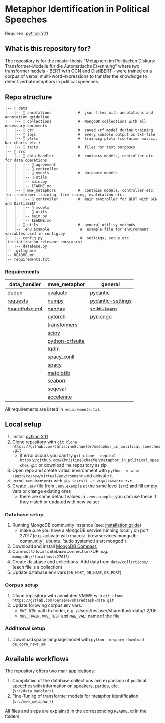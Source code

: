# Metaphor Identification in Political Speeches

Required: [python 3.11](https://docs.python.org/3.11/contents.html)


## What is this repository for?
The repository is for the master thesis "Metaphern im Politischen Diskurs: Transformer-Modelle für
die Automatische Erkennung" where two transformer models - BERT with GCN and DistilBERT - were trained on 
a corpus of verbal multi-word-expressions to transfer the knowledge to detect verbal metaphors in political
speeches.


## Repo structure

```
|-- 📁 data
|   |-- 📁 annotations            #  json files with annotations and annotation guideline
|   |-- 📁 collections            #  MongoDB collections with all necessary documents
|   |-- 📁 crf                    #  saved crf model during training 
|   |-- 📁 logs                   #  every console output as txt-file
|   |-- 📁 plots                  #  training plots (confusion matrix, bar charts etc.)  
|   |-- 📁 tests                  #  files for test purposes
|-- 📁 src
|   |-- 📁 data_handler           #  contains models, controller etc. for data operations
|   |   |-- 📁 agreement
|   |   |-- 📁 controller
|   |   |-- 📁 models             #  database models
|   |   |-- 📁 utils
|   |   |-- main.py
|   |   |-- README.md
|   |-- 📁 mwe_metaphors          #  contains models, controller etc. for tranformer training, fine-tuning, evalutation etc.
|   |   |-- 📁 controller         #  main controller for BERT with GCN and DistilBERT
|   |   |-- 📁 models
|   |   |-- 📁 utils
|   |   |-- main.py
|   |   |-- README.md
|   |-- 📁 utils                  #  general utility methods 
|   |-- .env.example              #  example file for environment variables used in config.py
|   |-- config.py                 #  settings, setup etc. (initialization relevant constants)
|   |-- database.py
|-- .gitignore                      
|-- README.md
|-- requirements.txt
```

### Requirements
| data_handler                                               | mwe_metaphor                                                     | general                                                                           |
|------------------------------------------------------------|------------------------------------------------------------------|-----------------------------------------------------------------------------------|
| [duden](https://pypi.org/project/duden/)                   | [evaluate](https://pypi.org/project/evaluate/)                   | [pydantic](https://docs.pydantic.dev/latest/)                                     |
| [requests](https://pypi.org/project/requests/)             | [numpy](https://numpy.org/)                                      | [pydantic-settings](https://docs.pydantic.dev/latest/concepts/pydantic_settings/) |
| [beautifulsoup4](https://pypi.org/project/beautifulsoup4/) | [pandas](https://pandas.pydata.org/)                             | [scikit-learn](https://scikit-learn.org/stable/)                                  |
|                                                            | [pytorch](https://pytorch.org/)                                  | [pymongo](https://www.mongodb.com/docs/drivers/pymongo/)                          |
|                                                            | [transformers](https://huggingface.co/docs/transformers/index)   |                                                                                   |
|                                                            | [scipy](https://scipy.org/)                                      |                                                                                   |
|                                                            | [python-crfsuite](https://github.com/scrapinghub/python-crfsuite)   |                                                                                   |
|                                                            | [tqdm](https://pypi.org/project/tqdm/)                           |                                                                                   |
|                                                            | [spacy_conll](https://spacy.io/universe/project/spacy-conll)     |                                                                                   |
|                                                            | [spacy](https://spacy.io/)                                       |                                                                                   |
|                                                            | [matplotlib](https://matplotlib.org/)                            |                                                                                   |
|                                                            | [seaborn](https://seaborn.pydata.org/)                           |                                                                                   |
|                                                            | [seqeval](https://huggingface.co/spaces/evaluate-metric/seqeval) |                                                                                   |
|                                                            | [accelerate](https://huggingface.co/docs/accelerate/index) |                                                                                   |

All requirements are listed in `requirements.txt`.


## Local setup
1) Install [python 3.11](https://docs.python.org/3.11/contents.html)
2) Clone repository with `git clone https://github.com/ChristineSchaefer/metaphor_in_political_speeches.git`
   - if error occurs you can try `git clone --depth=1 https://github.com/ChristineSchaefer/metaphor_in_political_speeches.git`
   or download the repository as zip 
3) Open repo and create virtual environment with `python -m venv /path/to/new/virtual/environment` and activate it
4) Install requirements with `pip install -r requirements.txt`
5) Create `.env` file from `.env.example` at the same level (`src`) and fill empty vars or change existing ones
   - there are some default values in `.env.example`, you can use these if they match or updated with new values

### Database setup
1) Running MongoDB community instance (see: [installation guide](https://www.mongodb.com/docs/manual/administration/install-community/))
   - make sure you have a MongoDB service running locally on port 27017 (e.g. activate with macos: 'brew services mongodb-community', ubuntu: 'sudo systemctl start mongod')
2) Download and install [MongoDB Compass](https://www.mongodb.com/try/download/compass)
3) Connect to local database connection (URI e.g. `mongodb://localhost:27017`)
4) Create database and collections. Add data from `data/collections/` (each file is a collection)
5) Update database env vars (`DB_HOST`, `DB_NAME`, `DB_PORT`)

### Corpus setup
1) Clone repository with annotated VMWE with `git clone https://gitlab.com/parseme/sharedtask-data.git`
2) Update following corpus env vars:
   - `MWE_DIR`: path to folder, e.g. /Users/testuser/sharedtask-data/1.2/DE
   - `MWE_TRAIN`, `MWE_TEST` and `MWE_VAL`: name of the file

### Additional setup
1) Download spacy language model with `python -m spacy download de_core_news_sm`


## Available workflows
The repository offers two main applications:
1) Compilation of the database collections and expansion of political speeches with information on speakers, parties, etc. (`src/data_handler/`)
2) Fine-Tuning of transformer models for metaphor identification (`src/mwe_metaphor/`)

All files and steps are explained in the corresponding `README.md` in the folders.